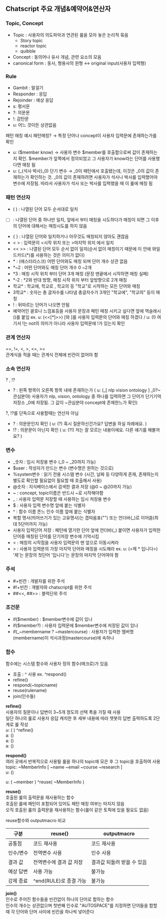 
## Chatscript 주요 개념&예약어&연산자  

### Topic, Concept  
 - Topic : 사용자의 의도파악과 연관된 룰을 모아 놓은 논리적 묶음  
	 - Story topic  
	 - reactor topic  
	 - quibble  
 - Concept : 동의어나 유사 개념, 관련 요소의 모음  
 - canonical form : 동사, 형용사의 원형 ↔ original input(사용자 입력형)  

### Rule
 - Gambit : 말걸기
 - Responder : 응답  
 - Rejoinder : 예상 응답  
 - s: 평서문  
 - ?: 의문문  
 - !: 감탄문  
 - u: 어느 것이든 상관없음  

패턴 매칭 예시
패턴매칭? → 특정 단어나 concept이 사용자 입력문에 존재하는가를 확인   
- u: ($member know) → 사용자 변수 $member를 호출함으로써 값이 존재하는 지 확인. $member가 앞쪽에서 정의되었고 그 사용자가 know라는 단어를 사용했다면 매칭 됨  
- u: (_{석사 박사}_0) 단기 변수 → _0이 패턴에서 호출됐는데, 이것은 _0의 값이 존재하는가 확인하는 것. _0의 값이 존재하려면 사용자가 석사나 박사를 입력했어야 변수에 저장됨. 따라서 사용자가 석사 또는 박사를 입력했을 때 이 룰에 매칭 됨  

### 패턴 연산자  
 - ( ) : 나열된 단어 모두 순서대로 일치  
 -  [  ] : 나열된 단어 중 하나만 일치, 앞에서 부터 매칭을 시도하다가 매칭이 되면 그 이후의 단어에 대해서는 매칭시도를 하지 않음  
 - { } : 나열된 단어와 일치하거나 아무것도 매칭되지 않아도 괜찮음    
 - < > : 입력문의 <시작 위치 또는 >마지막 위치 에서 일치  
 - << >> : 나열된 단어 모두 순서 없이 일치(순서 없이 매칭이기 때문에 이 안에 와일드카드(*)를 사용하는 것은 의미가 없다)    
 - \* : (애스터리스크) 어떤 단어와도 매칭 되며 단어 개수 상관 없음  
 - \*\~2 : 어떤 단어와도 매칭 단어 개수 0 ~2개  
 - \*3 : 매칭 시작 위치 부터 단어 3개 매칭  (문장 맨끝에서 시작하면 매칭 실패)  
 - \*\-2 : \*2와 반대 방향, 매칭 시작 위치 부터 앞방향으로 2개 매칭  
 - 학교* : 학교에, 학교로 , 학교의 등 "학교"로 시작하는 모든 단어와 매칭  
 - 3학교* : 숫자는 총 글자수를 나타냄 총글자수가 3개인 "학교에", "학교의" 등이 매칭  
 - ! : 뒤따르는 단어가 나오면 안됨  
 - 예약어인 괄호나 느낌표등을 사용자 문장과 패턴 매칭 시키고 싶다면 앞에 역슬래시(\)를 붙임 ex. u: (<<\[*\]>>) [와 ]를 사용자 입력문의 단어와 매칭 하겠다 / u: (\!) 여기서 !는 not의 의미가 아니라 사용자 입력문에 !가 있는지 확인  

### 관계 연산자   
==, !=, <,  >, <=, >=  
관계식을 적을 때는 관계식 전체에 빈칸이 없어야 함  

### 소속 연산자  
? , !?  
- ? : 왼쪽 항목이 오른쪽 항목 내에 존재하는가 ( u: (_[ nlp vision ontology ] _0?~관심분야) 사용자가 nlp, vision, ontology 중 하나를 입력하면 그 단어가 단기기억 저장소 _0에 저장됨. 그 값이 ~관심분야 concept에 존재한느가 확인)  

?, !?를 단독으로 사용할때는 연산자 아님    
- ?  : 의문문인지 확인 ( u: (?) 혹시 질문하신건가요? 답변을 하실 차례에요. )    
- !? : 의문문이 아닌지 확인 ( u: (?!) 저는 잘 모르는 내용이에요. 다른 얘기를 해볼까요? )  

### 변수  
- _숫자 : 임시 저장용 변수 (_0 ~ _20까지 가능)  
- $user : 작성자가 만드는 변수 (변수명은 원하는 것으로)  
- %system변수 : 읽기 전용 시스템 변수 (시간, 날짜 등 다양하게 존재, 존재하는지 별도로 확인할 필요없이 필요할 때 호출해서 사용)  
- @숫자 : 지식베이스에서 검색한 결과 저장 (@0 ~ @20까지 가능)  
- ~ : concept, topic이름은 반드시 ~로 시작해야함  
- _ : 사용자 입력문 저장할 때 사용하는 임시 저장용 변수  
- $ : 사용자 입력 변수명 앞에 붙는 식별자  
- ^ : 함수 이름 똔느 인수 이름 앞에 붙는 식별자  
- 복합 명사(띄어쓰기가 있는 고유명사)는 겹따옴표("") 또는 언더바(_)로 이어씀(최대 5단어까지 가능)  
- 사용자 입력단어 저장 : 패턴에 열거한 단어 앞에 언더바(_) 붙이면 사용자가 입력한 단어중 매칭된 단어를 단기저장 변수에 기억시킴  
- < : 매칭의 시작점을 사용자 입력문의 맨 앞으로 이동시켜라  
- \> : 사용자 입력문의 가장 마지막 단어와 매칭을 시도해라  ex. u: (<제 * 입니다>) '제'는 문장의 첫단어 '입니다'는 문장의 마지막 단어여야 함  

### 주석  
- #+빈칸 : 개발자를 위한 주석  
- #!+빈칸 : 개발자와 chatscript를 위한 주석  
- ##<<, ##>> : 블럭단위 주석  

### 조건문  
- if($member) : $member변수에 값이 있나  
- if($member?) : 사용자 입력문에 $member변수에 저장된 값이 있나  
- if(_~membername ? ~mastercourse) : 사용자가 입력한 멤버명(membername)이 석사과정(mastercourse)에 속하나  

### 함수  
함수에는 시스템 함수와 사용자 정의 함수(매크로)가 있음  
- 호출 : ^ 사용 ex. ^respond()  
- refine()  
- respond(~topicname)  
- reuse(rulename)  
- join(인수들)  

**refine()**  
사용자의 질문이나 답변이 3~5개 정도의 선택 폭을 가질 때 사용  
일단 하나의 룰로 사용자 응답 캐치한 후 세부 내용에 따라 챗봇의 답변 출력하도록 2단계로 룰 작성  
u: ( ) ^refine()  
    a: ()   
    a: ()  
    a: ()  

**respond()**  
여러 곳에서 반복적으로 사용될 룰을 하나의 topic에 모은 후 그 topic을 호출하여 사용  
topic: ~MemberInfo [ ~name ~email ~course ~research ]  
u: ()  

u: ( ~member ) ^reuse( ~MemberInfo )  

**reuse()**  
호출된 룰의 출력문을 재사용하는 함수  
호출된 룰에 패턴이 포함되어 있어도 패턴 매칭 여부는 따지지 않음  
오직 호출된 룰의 출력문을 재사용하는 함수(룰이 같은 토픽에 있을 필요도 없음)  

reuse함수와 outputmacro 비교  

| 구분 | reuse() | outputmacro |  
|--|--|--|  
| 공통점 | 코드 재사용 | 코드 재사용 |  
| 인수/변수 | 전역변수 사용 | 인수 사용 |  
| 결과 값 | 전역변수에 결과 값 저장 | 결과값 되돌려 받을 수 있음 |  
| 예상 답변 | 사용 가능 | 불가능 |  
| 강제 종료 | ^end(RULE)로 종결 가능 | 불가능 |  


**join()**  
인수로 주어진 함수들을 빈칸없이 하나의 단어로 합하는 함수  
인수의 개수는 상관없으며 첫번째 인수로 "AUTOSPACE"를 지정하면 단어들을 합할 때 각 단어와 단어 사이에 빈칸을 하나씩 넣어준다  

<!--stackedit_data:
eyJoaXN0b3J5IjpbNzEzNjE5MzUxLC03MDU4NjY2MjQsLTkxNz
A3NTkzN119
-->